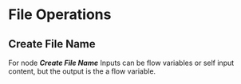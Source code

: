 File Operations
=======

## Create File Name 

For node _**Create File Name**_ Inputs can be flow variables or self input content, but the output is the a flow variable.
